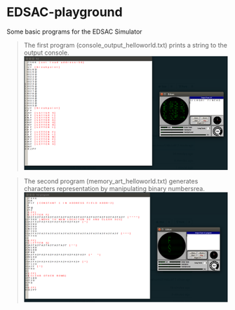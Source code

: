 # EDSAC-playground
Some basic programs for the EDSAC Simulator

> The first program (console_output_helloworld.txt) prints a string to the output console.
![first program](https://raw.githubusercontent.com/Fineas/EDSAC-playground/master/img/console.png)

> The second program (memory_art_helloworld.txt) generates characters representation by manipulating binary numbersrea.
![second program](https://raw.githubusercontent.com/Fineas/EDSAC-playground/master/img/memory.png)
